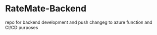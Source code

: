 # RateMate-Backend
repo for backend development and push changeg to azure function and CI/CD purposes
